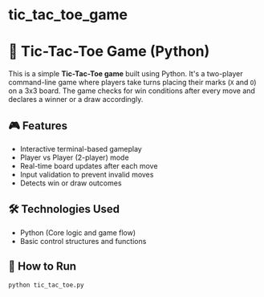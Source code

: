 # tic_tac_toe_game
# 🧠 Tic-Tac-Toe Game (Python)

This is a simple **Tic-Tac-Toe game** built using Python. It's a two-player command-line game where players take turns placing their marks (`X` and `O`) on a 3x3 board. The game checks for win conditions after every move and declares a winner or a draw accordingly.

## 🎮 Features
- Interactive terminal-based gameplay
- Player vs Player (2-player) mode
- Real-time board updates after each move
- Input validation to prevent invalid moves
- Detects win or draw outcomes

## 🛠️ Technologies Used
- Python (Core logic and game flow)
- Basic control structures and functions

## 🚀 How to Run
```bash
python tic_tac_toe.py
